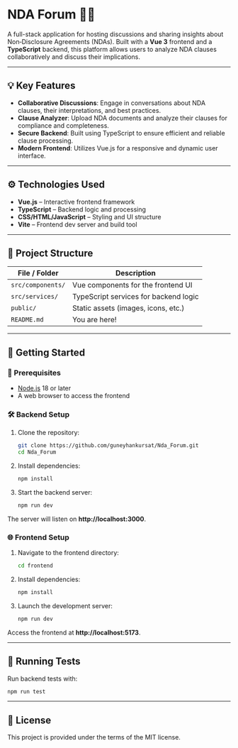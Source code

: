 # NDA Forum 📜💬

A full-stack application for hosting discussions and sharing insights about Non‑Disclosure Agreements (NDAs). Built with a **Vue 3** frontend and a **TypeScript** backend, this platform allows users to analyze NDA clauses collaboratively and discuss their implications.

---

## 💡 Key Features

- **Collaborative Discussions**: Engage in conversations about NDA clauses, their interpretations, and best practices.
- **Clause Analyzer**: Upload NDA documents and analyze their clauses for compliance and completeness.
- **Secure Backend**: Built using TypeScript to ensure efficient and reliable clause processing.
- **Modern Frontend**: Utilizes Vue.js for a responsive and dynamic user interface.

---

## ⚙️ Technologies Used

- **Vue.js** – Interactive frontend framework
- **TypeScript** – Backend logic and processing
- **CSS/HTML/JavaScript** – Styling and UI structure
- **Vite** – Frontend dev server and build tool

---

## 📁 Project Structure

| File / Folder         | Description                               |
|-----------------------|-------------------------------------------|
| `src/components/`     | Vue components for the frontend UI        |
| `src/services/`       | TypeScript services for backend logic     |
| `public/`             | Static assets (images, icons, etc.)       |
| `README.md`           | You are here!                             |

---

## 🚀 Getting Started

### 🧩 Prerequisites

- [Node.js](https://nodejs.org/) 18 or later
- A web browser to access the frontend

### 🛠 Backend Setup

1. Clone the repository:
   ```bash
   git clone https://github.com/guneyhankursat/Nda_Forum.git
   cd Nda_Forum
   ```

2. Install dependencies:
   ```bash
   npm install
   ```

3. Start the backend server:
   ```bash
   npm run dev
   ```

The server will listen on **http://localhost:3000**.

### 🌐 Frontend Setup

1. Navigate to the frontend directory:
   ```bash
   cd frontend
   ```

2. Install dependencies:
   ```bash
   npm install
   ```

3. Launch the development server:
   ```bash
   npm run dev
   ```

Access the frontend at **http://localhost:5173**.

---

## 🧪 Running Tests

Run backend tests with:
```bash
npm run test
```

---

## 📜 License

This project is provided under the terms of the MIT license.
